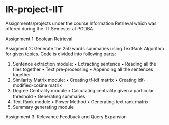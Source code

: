 # IR-project-IIT
Assignments/projects under the course Information Retrieval which was offered during the IIT Semester at PGDBA

Assignment 1:
Boolean Retrieval

Assigment 2:
Generate the 250 words summaries using TextRank Algorithm for given topics.
Code is divided into following parts:
1. Sentence extraction module:
  • Extracting sentence
  • Reading all the files together
  • Text pre-processing
  • Appending all the sentences together
2. Similarity Matrix module:
  • Creating tf-idf matrix
  • Creating idf-modified-cosine matrix
3. Degree Centrality module
  • Calculating centrality given a particular threshold
  • Generating summaries
4. Text Rank module
  • Power Method
  • Generating text rank matrix
5. Summary generating module

Assignment 3:
Relevance Feedback and Query Expansion
